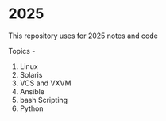 # 2025
This repository uses for 2025 notes and code

Topics - 

1. Linux
3. Solaris
4. VCS and VXVM
5. Ansible
6. bash Scripting
7. Python
